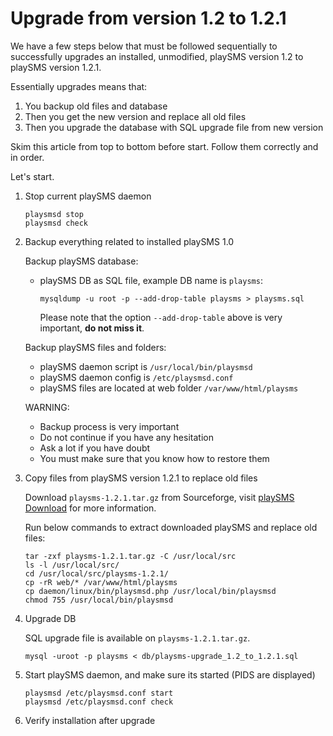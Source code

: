 # Upgrade from version 1.2 to 1.2.1

We have a few steps below that must be followed sequentially to successfully upgrades an installed, 
unmodified, playSMS version 1.2 to playSMS version 1.2.1.

Essentially upgrades means that:

1. You backup old files and database
2. Then you get the new version and replace all old files
3. Then you upgrade the database with SQL upgrade file from new version

Skim this article from top to bottom before start. Follow them correctly and in order.

Let's start.

1.  Stop current playSMS daemon

    ```
    playsmsd stop
    playsmsd check
    ```

2.  Backup everything related to installed playSMS 1.0

    Backup playSMS database:
    - playSMS DB as SQL file, example DB name is `playsms`:
    
      ```
      mysqldump -u root -p --add-drop-table playsms > playsms.sql
      ```
      
      Please note that the option `--add-drop-table` above is very important, **do not miss it**.
    
    Backup playSMS files and folders:
    
    - playSMS daemon script is `/usr/local/bin/playsmsd`
    - playSMS daemon config is `/etc/playsmsd.conf`
    - playSMS files are located at web folder `/var/www/html/playsms`
    
    WARNING:
    
    - Backup process is very important
    - Do not continue if you have any hesitation
    - Ask a lot if you have doubt
    - You must make sure that you know how to restore them

3.  Copy files from playSMS version 1.2.1 to replace old files

    Download `playsms-1.2.1.tar.gz` from Sourceforge, visit [playSMS Download](http://playsms.org/download) for more information.
    
    Run below commands to extract downloaded playSMS and replace old files:

    ```
    tar -zxf playsms-1.2.1.tar.gz -C /usr/local/src
    ls -l /usr/local/src/
    cd /usr/local/src/playsms-1.2.1/
    cp -rR web/* /var/www/html/playsms
    cp daemon/linux/bin/playsmsd.php /usr/local/bin/playsmsd
    chmod 755 /usr/local/bin/playsmsd
    ```

6.  Upgrade DB

    SQL upgrade file is available on `playsms-1.2.1.tar.gz`.

    ```
    mysql -uroot -p playsms < db/playsms-upgrade_1.2_to_1.2.1.sql
    ```

7.  Start playSMS daemon, and make sure its started (PIDS are displayed)

    ```
    playsmsd /etc/playsmsd.conf start
    playsmsd /etc/playsmsd.conf check
    ```

8.  Verify installation after upgrade
